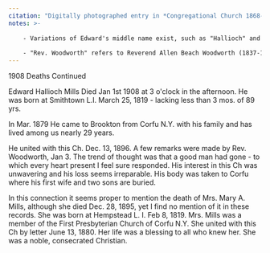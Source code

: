 ```yaml
---
citation: "Digitally photographed entry in *Congregational Church 1868-1933 Minutes of Meetings and Membership*, used with permission from Caroline Valley Community Church."
notes: >-
    
    - Variations of Edward's middle name exist, such as "Hallioch" and "Halloch", however these seem to be errors, as Edward's middle name appears to be taken from his mother's maiden name: "Hallock."
    
    - "Rev. Woodworth" refers to Reverend Allen Beach Woodworth (1837-1910), whose obituary in the Ithaca Daily News (12 Sep 1910, p3) states was the long-time pastor of the Brookton Baptist Church. This was a transition period between pastors for the Congregational Church, and in both the Ithaca Daily News and the historical records of Caroline Valley Federated Church, Reverend Woodworth is noted as performing Sunday services at the Congregational Church as well as officiating funerals for Congregation members during this time, presumably helping out in his retirement. Church records are vague on the point, but it's quite likely he helped out irregularly over many months as the Congregational Church needed his services. In the Mills' store sales journals, Emily notes paying Reverend Woodworth $3.00 for attending Edward's funeral.
---
```


1908 Deaths Continued

Edward Hallioch Mills Died Jan 1st 1908 at 3 o'clock in the afternoon. He was born at Smithtown L.I. March 25, 1819 - lacking less than 3 mos. of 89 yrs.

In Mar. 1879 He came to Brookton from Corfu N.Y. with his family and has lived among us nearly 29 years.

He united with this Ch. Dec. 13, 1896. A few remarks were made by Rev. Woodworth, Jan 3. The trend of thought was that a good man had gone - to which every heart present I feel sure responded. His interest in this Ch was unwavering and his loss seems irreparable. His body was taken to Corfu where his first wife and two sons are buried.

In this connection it seems proper to mention the death of Mrs. Mary A. Mills, although she died Dec. 28, 1895, yet I find no mention of it in these records. She was born at Hempstead L. I. Feb 8, 1819. Mrs. Mills was a member of the First Presbyterian Church of Corfu N.Y. She united with this Ch by letter June 13, 1880. Her life was a blessing to all who knew her. She was a noble, consecrated Christian.
